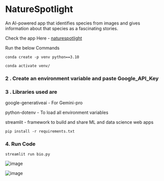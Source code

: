 # NatureSpotlight
An AI-powered app that identifies species from images and gives information about that species as a fascinating stories.

Check the app Here - [naturespotlight](https://naturespotlight.streamlit.app/)   

Run the below Commands
```
conda create -p venv python==3.10
```
``` 
conda activate venv/
 ```
 ### 2 . Create an environment variable and paste Google_API_Key 

### 3 . Libraries used are

google-generativeai - For Gemini-pro

python-dotenv       - To load all environment variables

streamlit           - framework to build and share ML and data science web apps

```
pip install -r requirements.txt
```
 
### 4. Run Code
```
streamlit run bio.py
```

![image](https://github.com/user-attachments/assets/b57d2053-9bb9-4f0e-b91f-fd24d39209dc)

![image](https://github.com/user-attachments/assets/bf8a8160-48d0-4935-bd5e-8f0b1abc598e)


